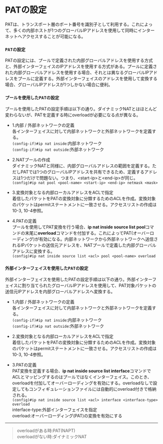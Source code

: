 # PATの設定
PATは、トランスポート層のポート番号を識別子として利用する。これによって、多くの内部ホストが1つのグローバルIPアドレスを使用して同時にインターネットへアクセスすることが可能になる。

### `PATの設定`
PATの設定には、プールで定義された内部グローバルアドレスを使用する方式と、外部インターフェイスのIPアドレスを使用する方式がある。プールに定義された内部グローバルアドレスを使用する場合、それとは異なるグローバルIPアドレスをプールに定義する。外部インターフェイスのアドレスを使用して変換する場合、グローバルIPアドレスが1つしかない場合に便利。

### `プールを使用したPATの設定`
プールを使用したPATの設定手順は以下の通り。ダイナミックNATとはほとんど変わらないが、PATを定義する時にoverloadが必要になる点が異なる。

- 1.内部 / 外部ネットワークの定義  
各インターフェイスに対して内部ネットワークと外部ネットワークを定義する。  
`(config-if)#ip nat inside`:内部ネットワーク  
`(config-if)#ip nat outside`:外部ネットワーク

- 2.NATプールの作成  
ダイナミックNATと同様に、内部グローバルアドレスの範囲を定義する。ただしPATでは1つのグローバルIPアドレスを共有できるため、定義するアドレスは1つだけで問題ない。つまり、\<start-ip>と\<end-ip>が同じ。  
`(config)#ip nat pool <pool-name> <start-ip> <end-ip> netmask <mask>`

- 3.変換対象となる内部ローカルアドレスをACLで指定  
着信したパケットをPATの変換対象に分類するためのACLを作成。変換対象のパケットはpermitステートメントに一致させる。アクセスリストの作成は10-3, 10-4参照。

- 4.PATの定義  
プールを使用してPAT変換を行う場合、**ip nat inside source list pool**コマンドの末尾に**overload**コマンドを付加する。これによってPAT(オーバーローディング)が有効になる。内部ネットワークから外部ネットワークへ送信されるIPパケットの送信元アドレスを、NATプールで定義した内部グローバルアドレスに変換する。  
`(config)#ip nat inside source list <acl> pool <pool-name> overload`

### `外部インターフェイスを使用したPATの設定`
外部インターフェイスを使用したPATの設定手順は以下の通り。外部インターフェイスに割り当てられたグローバルIPアドレスを使用して、PAT対象パケットの送信元IPアドレスを内部グローバルアドレスへ変換する。  

- 1.内部 / 外部ネットワークの定義  
各インターフェイスに対して内部ネットワークと外部ネットワークを定義する。  
`(config-if)#ip nat inside`:内部ネットワーク  
`(config-if)#ip nat outside`:外部ネットワーク

- 2.変換対象となる内部ローカルアドレスをACLで指定  
着信したパケットをPATの変換対象に分類するためのACLを作成。変換対象のパケットはpermitステートメントに一致させる。アクセスリストの作成は10-3, 10-4参照。

- 3.PATの定義  
PAT変換を定義する場合、**ip nat inside source list interface**コマンドでACLとマッピングするのはプールではなくインターフェイス。このとき、overloadを付加してオーバーローディングを有効にする。overloadなしで設定してもコンフィギュレーションファイルには自動的にoverload付きで格納される。  
`(config)#ip nat inside source list <acl> interface <interface-type> overload`  
interface-type:外部インターフェイスを指定  
overload:オーバーローディング(PAT)の変換を有効にする

---
> overloadがある時:PAT(NAPT)  
> overloadがない時:ダイナミックNAT
